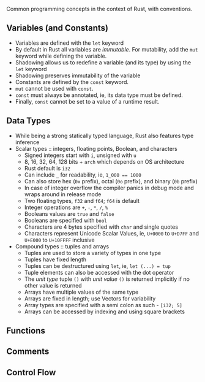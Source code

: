 Common programming concepts in the context of Rust, with conventions.

## Variables (and Constants)

- Variables are defined with the `let` keyword
- By default in Rust all variables are *immutable*. For mutability, add the `mut` keyword while defining the variable.
- Shadowing allows us to redefine a variable (and its type) by using the `let` keyword
- Shadowing preserves immutability of the variable
- Constants are defined by the `const` keyword.
- `mut` cannot be used with `const`.
- `const` must always be annotated, ie, its data type must be defined.
- Finally, `const` cannot be set to a value of a runtime result.

## Data Types

- While being a strong statically typed language, Rust also features type inference
- Scalar types :: integers, floating points, Boolean, and characters
  - Signed integers start with `i`, unsigned with `u`
  - 8, 16, 32, 64, 128 bits + `arch` which depends on OS architecture
  - Rust default is `i32`
  - Can include `_` for readability, ie, `1_000 == 1000`
  - Can also store hex (`0x` prefix), octal (`0o` prefix), and binary (`0b` prefix)
  - In case of integer overflow the compiler panics in debug mode and wraps around in release mode
  - Two floating types, `f32` and `f64`; `f64` is default
  - Integer operations are `+`, `-`, `*`, `/`, `%`
  - Booleans values are `true` and `false`
  - Booleans are specified with `bool`
  - Characters are 4 bytes specified with `char` and single quotes
  - Characters represent Unicode Scalar Values, ie, `U+0000` to `U+D7FF` and `U+E000` to `U+10FFFF` inclusive
- Compound types :: tuples and arrays
  - Tuples are used to store a variety of types in one type
  - Tuples have fixed length
  - Tuples can be destructured using `let`, ie, `let (...) = tup`
  - Tuple elements can also be accessed with the dot operator
  - The *unit type* tuple `()` with *unit value* `()` is returned implicitly if no other value is returned
  - Arrays have multiple values of the same type
  - Arrays are fixed in length; use Vectors for variability
  - Array types are specified with a semi colon as such - `[i32; 5]`
  - Arrays can be accessed by indexing and using square brackets


## Functions

## Comments

## Control Flow